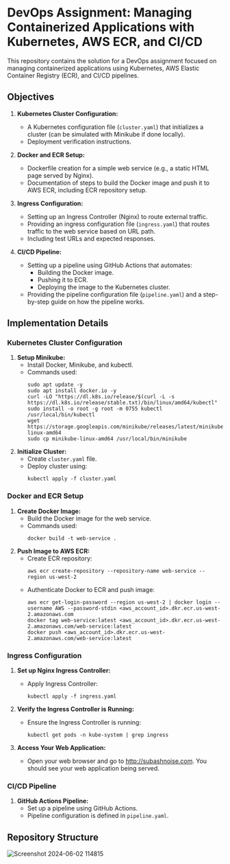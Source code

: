 # DevOps Assignment: Managing Containerized Applications with Kubernetes, AWS ECR, and CI/CD

This repository contains the solution for a DevOps assignment focused on managing containerized applications using Kubernetes, AWS Elastic Container Registry (ECR), and CI/CD pipelines.

## Objectives

1. **Kubernetes Cluster Configuration:**
    - A Kubernetes configuration file (`cluster.yaml`) that initializes a cluster (can be simulated with Minikube if done locally).
    - Deployment verification instructions.

2. **Docker and ECR Setup:**
    - Dockerfile creation for a simple web service (e.g., a static HTML page served by Nginx).
    - Documentation of steps to build the Docker image and push it to AWS ECR, including ECR repository setup.

3. **Ingress Configuration:**
    - Setting up an Ingress Controller (Nginx) to route external traffic.
    - Providing an ingress configuration file (`ingress.yaml`) that routes traffic to the web service based on URL path.
    - Including test URLs and expected responses.

4. **CI/CD Pipeline:**
    - Setting up a pipeline using GitHub Actions that automates:
        - Building the Docker image.
        - Pushing it to ECR.
        - Deploying the image to the Kubernetes cluster.
    - Providing the pipeline configuration file (`pipeline.yaml`) and a step-by-step guide on how the pipeline works.

## Implementation Details

### Kubernetes Cluster Configuration

1. **Setup Minikube:**
    - Install Docker, Minikube, and kubectl.
    - Commands used:
        ```
        sudo apt update -y
        sudo apt install docker.io -y
        curl -LO "https://dl.k8s.io/release/$(curl -L -s https://dl.k8s.io/release/stable.txt)/bin/linux/amd64/kubectl"
        sudo install -o root -g root -m 0755 kubectl /usr/local/bin/kubectl
        wget https://storage.googleapis.com/minikube/releases/latest/minikube-linux-amd64
        sudo cp minikube-linux-amd64 /usr/local/bin/minikube
        ```
2. **Initialize Cluster:**
    - Create `cluster.yaml` file.
    - Deploy cluster using:
        ```
        kubectl apply -f cluster.yaml
        ```

### Docker and ECR Setup

1. **Create Docker Image:**
    - Build the Docker image for the web service.
    - Commands used:
        ```
        docker build -t web-service .
        ```
2. **Push Image to AWS ECR:**
    - Create ECR repository:
        ```
        aws ecr create-repository --repository-name web-service --region us-west-2
        ```
    - Authenticate Docker to ECR and push image:
        ```
        aws ecr get-login-password --region us-west-2 | docker login --username AWS --password-stdin <aws_account_id>.dkr.ecr.us-west-2.amazonaws.com
        docker tag web-service:latest <aws_account_id>.dkr.ecr.us-west-2.amazonaws.com/web-service:latest
        docker push <aws_account_id>.dkr.ecr.us-west-2.amazonaws.com/web-service:latest
        ```

### Ingress Configuration

1. **Set up Nginx Ingress Controller:**
    - Apply Ingress Controller:
        ```
        kubectl apply -f ingress.yaml
        ```

2. **Verify the Ingress Controller is Running:**
    - Ensure the Ingress Controller is running:
        ```
        kubectl get pods -n kube-system | grep ingress
        ```

3. **Access Your Web Application:**
    - Open your web browser and go to http://subashnoise.com. You should see your web application being served.



### CI/CD Pipeline

1. **GitHub Actions Pipeline:**
    - Set up a pipeline using GitHub Actions.
    - Pipeline configuration is defined in `pipeline.yaml`.

## Repository Structure
![Screenshot 2024-06-02 114815](https://github.com/Subash-456/Noise_Assignment/assets/126191558/6e76d01f-5587-476d-b8ad-ffcb81a103e8)
